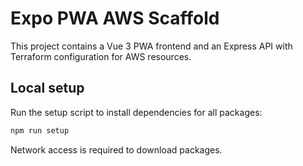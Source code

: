 # Expo PWA AWS Scaffold

This project contains a Vue 3 PWA frontend and an Express API with Terraform
configuration for AWS resources.

## Local setup

Run the setup script to install dependencies for all packages:

```bash
npm run setup
```

Network access is required to download packages.
